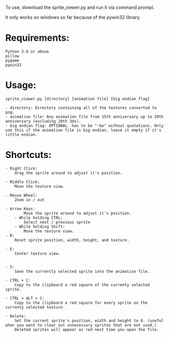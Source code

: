 To use, download the sprite_viewer.py and run it via command prompt.

It only works on windows so far because of the pywin32 library.

# Requirements:
	Python 3.0 or above
	pillow
	pygame
	pywin32
	

# Usage: 
	sprite_viewer.py [directory] [animation file] [big endian flag]

	- directory: Directory containing all of the textures converted to png.
	- animation file: Any animation file from 15th anniversary up to 20th anniversary (excluding 20th 3ds).
	- big endian flag: OPTIONAL. has to be "-be" without quotations. Only use this if the animation file is big endian, leave it empty if it's little endian.

# Shortcuts:
	- Right Click:
		drag the sprite around to adjust it's position.
	
	- Middle Click:
		Move the texture view.
	
	- Mouse Wheel:
		Zoom in / out
	
	- Arrow Keys: 
			Move the sprite around to adjust it's position.
		- While holding CTRL:
			Select next / previous sprite
		- While holding Shift:
			Move the texture view.
	- R: 
		Reset sprite position, width, height, and texture.
		
	- E:
		Center texture view.
	
		
	- S:
		Save the currently selected sprite into the animation file.
		
	- CTRL + C: 
		Copy to the clipboard a red square of the currenty selected sprite.
		
	- CTRL + ALT + C: 
		Copy to the clipboard a red square for every sprite on the currenty selected texture.
	
	- Delete:
		Set the current sprite's position, width and height to 0. (useful when you want to clear out unnecessary sprites that are not used.)
		Deleted sprites will appear as red next time you open the file.
